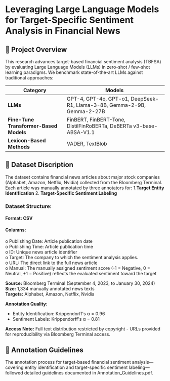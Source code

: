 # Leveraging Large Language Models for Target-Specific Sentiment Analysis in Financial News

## 📌 Project Overview
This research advances target-based financial sentiment analysis (TBFSA) by evaluating Large Language Models (LLMs) in zero-shot / few-shot learning paradigms. We benchmark state-of-the-art LLMs against traditional approaches: 

| Category | Models |
|----------|--------|
| **LLMs** | GPT-4, GPT-4o, GPT-o1, DeepSeek-R1, Llama-3-8B, Gemma-2-9B, Gemma-2-27B |
| **Fine-Tune Transformer-Based Models** | FinBERT, FinBERT-Tone, DistilFinRoBERTa, DeBERTa v3-base-ABSA-V1.1 |
| **Lexicon-Based Methods** | VADER, TextBlob |

## 📂 Dataset Discription
The dataset contains financial news articles about major stock companies (Alphabet, Amazon, Netflix, Nvidia) collected from the Bloomberg Terminal. Each article was manually annotated by three annotators for: 1.**Target Entity Identification** 2. **Target-Specific Sentiment Labeling**  
### Dataset Structure:
#### Format: CSV  
#### Columns:  
o	Publishing Date: Article publication date  
o	Publishing Time: Article publication time  
o ID: Unique news article identifier  
o	Target: The company to which the sentiment analysis applies.   
o	URL: The direct link to the full news article  
o	Manual: The manually assigned sentiment score (-1 = Negative, 0 = Neutral, +1 = Positive) reflects the evaluated sentiment toward the target  

**Source:** Bloomberg Terminal (September 4, 2023, to January 30, 2024)  
**Size:** 1,334 manually annotated news texts    
**Targets:** Alphabet, Amazon, Netflix, Nvidia    

**Annotation Quality:**  
- Entity Identification: Krippendorff's α = 0.96
- Sentiment Labels: Krippendorff's α = 0.81
  
**Access Note:** Full text distribution restricted by copyright - URLs provided for reproducibility via Bloomberg Terminal access.
  
## 📝 Annotation Guidelines 
The annotation process for target-based financial sentiment analysis—covering entity identification and target-specific sentiment labeling—followed detailed guidelines documented in Annotation_Guidelines.pdf.
